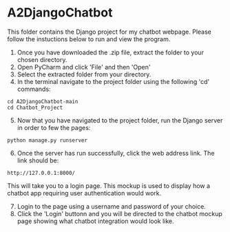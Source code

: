 # A2DjangoChatbot
This folder contains the Django project for my chatbot webpage. Please follow the instuctions below to run and view the program. 

1. Once you have downloaded the .zip file, extract the folder to your chosen directory.
2. Open PyCharm and click 'File' and then 'Open'
3. Select the extracted folder from your directory.
4. In the terminal navigate to the project folder using the following 'cd' commands:
```
cd A2DjangoChatbot-main
cd Chatbot_Project
```
5. Now that you have navigated to the project folder, run the Django server in order to few the pages:
```
python manage.py runserver
```
6. Once the server has run successfully, click the web address link. The link should be:
```
http://127.0.0.1:8000/
```
This will take you to a login page. This mockup is used to display how a chatbot app requiring user authentication would work. 

7. Login to the page using a username and password of your choice. 
8. Click the 'Login' buttonn and you will be directed to the chatbot mockup page showing what chatbot integration would look like. 
